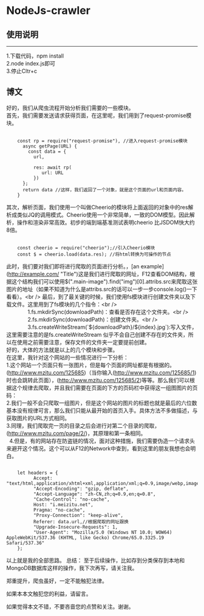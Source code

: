 # NodeJs-crawler
## 使用说明
-------------
1.下载代码，npm install<br />
2.node index.js即可<br />
3.停止Cltr+c<br />
## 博文
好的，我们从爬虫流程开始分析我们需要的一些模块。<br />
首先，我们需要发送请求获得页面，在这里呢，我们用到了request-promise模块。<br />
<pre><code>
    const rp = require("request-promise"), //进入request-promise模块
      async getPage(URL) {
        const data = {
          url, <br />
          res: await rp(
             url: URL
          }) 
      }; 
      return data //这样，我们返回了一个对象，就是这个页面的url和页面内容。
    }
</code></pre>
其次，解析页面，我们使用一个叫做Cheerio的模块将上面返回的对象中的res解析成类似JQ的调用模式。Cheerio使用一个非常简单，一致的DOM模型。因此解析，操作和渲染非常高效。初步的端到端基准测试表明cheerio 比JSDOM快大约8倍。<br />
<pre><code>
    const cheerio = require("cheerio");//引入Cheerio模块
    const $ = cheerio.load(data.res); //将html转换为可操作的节点
</code></pre>
    
此时，我们要对我们即将进行爬取的页面进行分析。[](www.mzitu.com/125685/ "www.mzitu.com/125685")，[an example](http://example.com/ "Title")这是我们进行爬取的网址，F12查看DOM结构，根据这个结构我们可以使用$(".main-image").find("img")[0].attribs.src来爬取这张图片的地址（如果不知道为什么是attribs.src的话可以一步一步console.log()一下看看）。<br />
最后，到了最关键的时候，我们使用fs模块进行创建文件夹以及下载文件。这里用到了fs模块的几个指令：<br />
　　　　1.fs.mkdirSync(downloadPath)：查看是否存在这个文件夹。<br />
　　　　2.fs.mkdirSync(downloadPath)：创建文件夹。<br />
　　　　3.fs.createWriteStream(`${downloadPath}/${index}.jpg`):写入文件，这里需要注意的是fs.createWriteStream 似乎不会自己创建不存在的文件夹，所以在使用之前需要注意，保存文件的文件夹一定要提前创建。<br />
好的，大体的方法就是以上的几个模块和步骤。<br />
在这里，我针对这个网站的一些情况进行一下分析：<br />
        1.这个网站一个页面只有一张图片，但是每个页面的网址都是有根据的。(http://www.mzitu.com/125685)（当你输入(http://www.mzitu.com/125685/1)时也会跳转此页面），(http://www.mzitu.com/125685/2)等等。那么我们可以根据这个规律去爬取，并且我们需要在页面的下方的页码栏中获得这一组图图片的页码：<br />
        2.我们一般不会只爬取一组图片，但是这个网站的图片的标题也就是最后的六位数基本没有规律可言，那么我们只能从最开始的首页入手。具体方法不多做描述，与获取图片的URL方式相同。<br />
        3.同理，我们爬取完一页的目录之后会进行对第二个目录的爬取，(http://www.mzitu.com/page/2/)，其原理和第一条相同。<br />
        4.但是，有的网站存在防盗链的情况，面对这种措施，我们需要伪造一个请求头来避开这个情况。这个可以从F12的Network中查到，看到这里的朋友我想也会明白。<br/>
<pre><code>
    let headers = {
          Accept: "text/html,application/xhtml+xml,application/xml;q=0.9,image/webp,image/apng,*/*;q=0.8",
          "Accept-Encoding": "gzip, deflate",
          "Accept-Language": "zh-CN,zh;q=0.9,en;q=0.8",
          "Cache-Control": "no-cache",
          Host: "i.meizitu.net",
          Pragma: "no-cache",
          "Proxy-Connection": "keep-alive",
          Referer: data.url,//根据爬取的网址跟换
          "Upgrade-Insecure-Requests": 1,
          "User-Agent": "Mozilla/5.0 (Windows NT 10.0; WOW64) AppleWebKit/537.36 (KHTML, like Gecko) Chrome/65.0.3325.19 Safari/537.36"
    };
</code></pre>

以上就是我的全部思路。
总结：
至于后续操作，比如存到分类保存到本地和MongoDB数据库这样的操作，我下次再写，请关注我。

郑重提升，爬虫虽好，一定不能触犯法律。

如果本本文触犯您的利益，请留言。

如果觉得本文不错，不要吝啬您的点赞和关注。谢谢。
